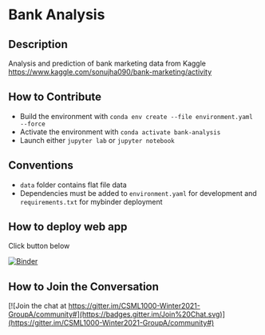 # Bank Analysis
## Description
Analysis and prediction of bank marketing data from Kaggle
https://www.kaggle.com/sonujha090/bank-marketing/activity

## How to Contribute
- Build the environment with `conda env create --file environment.yaml --force`
- Activate the environment with `conda activate bank-analysis`
- Launch either `jupyter lab` or `jupyter notebook`

## Conventions
- `data` folder contains flat file data
- Dependencies must be added to `environment.yaml` for development and `requirements.txt` for mybinder deployment


## How to deploy web app
Click button below

[![Binder](https://mybinder.org/badge_logo.svg)](https://mybinder.org/v2/gh/CSML1000-Winter2021-GroupA/bank-analysis/HEAD?urlpath=voila%2Frender%2Fapp%2Fapp.ipynb)

## How to Join the Conversation
[![Join the chat at https://gitter.im/CSML1000-Winter2021-GroupA/community#](https://badges.gitter.im/Join%20Chat.svg)](https://gitter.im/CSML1000-Winter2021-GroupA/community#)